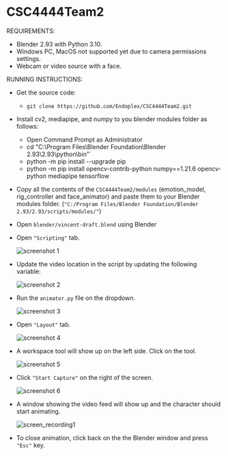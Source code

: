 # CSC4444Team2
REQUIREMENTS:
- Blender 2.93 with Python 3.10.
- Windows PC, MacOS not supported yet due to camera permissions settings.
- Webcam or video source with a face.

RUNNING INSTRUCTIONS:
- Get the source code:
    - `git clone https://github.com/Endoplex/CSC4444Team2.git`
- Install cv2, mediapipe, and numpy to you blender modules folder as follows:
    - Open Command Prompt as Administrator 
    - cd "C:\Program Files\Blender Foundation\Blender 2.93\2.93\python\bin"`
    - python -m pip install --upgrade pip
    - python -m pip install opencv-contrib-python numpy==1.21.6 opencv-python mediapipe tensorflow
- Copy all the contents of the `CSC4444Team2/modules` (emotion_model, rig_controller and face_animator) and paste them to your Blender modules folder. (`"C:/Program Files/Blender Foundation/Blender 2.93/2.93/scripts/modules/"`)
- Open `blender/vincent-draft.blend` using Blender 
- Open `"Scripting"` tab. 

    ![screenshot 1](https://github.com/Endoplex/CSC4444Team2/blob/main/screenshots/Screenshot1.png?raw=true)
- Update the video location in the script by updating the following variable:

    ![screenshot 2](https://github.com/Endoplex/CSC4444Team2/blob/main/screenshots/Screenshot2.png?raw=true)
- Run the `animator.py` file on the dropdown.

    ![screenshot 3](https://github.com/Endoplex/CSC4444Team2/blob/main/screenshots/Screenshot3.png?raw=true)
- Open `"Layout"` tab.

    ![screenshot 4](https://github.com/Endoplex/CSC4444Team2/blob/main/screenshots/Screenshot4.png?raw=true) 
- A workspace tool will show up on the left side. Click on the tool.

    ![screenshot 5](https://github.com/Endoplex/CSC4444Team2/blob/main/screenshots/Screenshot5.png?raw=true)
- Click `"Start Capture"` on the right of the screen. 

    ![screenshot 6](https://github.com/Endoplex/CSC4444Team2/blob/main/screenshots/Screenshot6.png?raw=true)

- A window showing the video feed will show up and the character should start animating.

    ![screen_recording1](https://github.com/Endoplex/CSC4444Team2/blob/main/screenshots/Screen_recording1.gif)
- To close animation, click back on the the Blender window and press `"Esc"` key.
